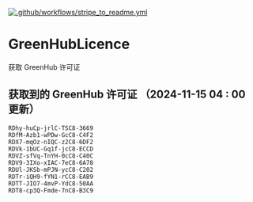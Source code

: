 [![.github/workflows/stripe_to_readme.yml](https://github.com/zjx-kimi/GreenHubLicence/actions/workflows/stripe_to_readme.yml/badge.svg)](https://github.com/zjx-kimi/GreenHubLicence/actions/workflows/stripe_to_readme.yml)
# GreenHubLicence
获取 GreenHub 许可证
## 获取到的 GreenHub 许可证 （2024-11-15 04 : 00 更新）
```
RDhy-huCp-jrlC-TSC8-3669
RDfM-Azb1-wPDw-GcC8-C4F2
RDX7-mqOz-nIQC-z2C8-6DF2
RDVk-1bUC-Gq1f-jcC8-ECCD
RDVZ-sfVq-TnYH-0cC8-C40C
RDV9-3IXo-xIAC-7eC8-6A78
RDUl-JKSb-mPJN-ycC8-C202
RDTr-iQH9-fYN1-rCC8-EAB9
RDTT-JIO7-4mvP-YdC8-50AA
RDT8-cp3Q-Fmde-7nC8-B3C9
```
